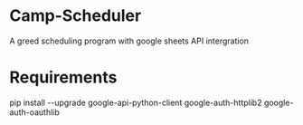 # Camp-Scheduler
A greed scheduling program with google sheets API intergration

# Requirements
pip install --upgrade google-api-python-client google-auth-httplib2 google-auth-oauthlib
